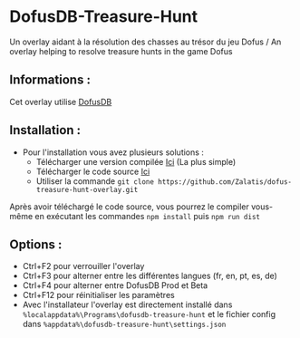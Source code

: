 # DofusDB-Treasure-Hunt
Un overlay aidant à la résolution des chasses au trésor du jeu Dofus / An overlay helping to resolve treasure hunts in the game Dofus

## Informations :
Cet overlay utilise [DofusDB](https://dofusdb.fr/fr/tools/treasure-hunt)

## Installation : 
- Pour l'installation vous avez plusieurs solutions :
  - Télécharger une version compilée [Ici](https://zalati.fr/download/DofusDB-Treasure-Hunt.exe) (La plus simple)
  - Télécharger le code source [Ici](https://github.com/Zalatis/dofus-treasure-hunt-overlay/archive/refs/heads/main.zip)
  - Utiliser la commande `git clone https://github.com/Zalatis/dofus-treasure-hunt-overlay.git`

Après avoir téléchargé le code source, vous pourrez le compiler vous-même en exécutant les commandes `npm install` puis `npm run dist`
  
## Options : 
- Ctrl+F2 pour verrouiller l'overlay
- Ctrl+F3 pour alterner entre les différentes langues (fr, en, pt, es, de)
- Ctrl+F4 pour alterner entre DofusDB Prod et Beta
- Ctrl+F12 pour réinitialiser les paramètres
- Avec l'installateur l'overlay est directement installé dans `%localappdata%\Programs\dofusdb-treasure-hunt` et le fichier config dans `%appdata%\dofusdb-treasure-hunt\settings.json`
